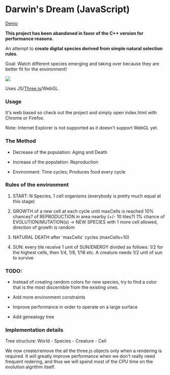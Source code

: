 Darwin's Dream (JavaScript)
==============

[Demo](http://htmlpreview.github.io/?https://github.com/benji/darwins-dream-js/blob/master/index.html)

<b>This project has been abandoned in favor of the C++ version for performance reasons.</b>

An attempt to **create digital species derived from simple natural selection rules**.

Goal: Watch different species emerging and taking over because they are better fit for the environment!

![](https://raw.github.com/benji/darwins-dream-js/master/screenshot-1.png)

Uses JS/[Three.js](http://threejs.org/)/WebGL.

### Usage

  It's web based so check out the project and simply open index.html with Chrome or Firefox.

  Note: Internet Explorer is not supported as it doesn't support WebGL yet.

### The Method

* Decrease of the population: Aging and Death

* Increase of the population: Reproduction

* Environment: Time cycles; Produces food every cycle

### Rules of the environment

1) START: N Species, 1 cell organisms (everybody is pretty much equal at this stage)

2) GROWTH of a new cell at each cycle until maxCells is reached
   10% chances? of REPRODUCTION in area nearby (+/- 10 tiles?)
   1% chance of EVOLUTION/MUTATION(s) -> NEW SPECIES with 1 more cell allowed, direction of growth is random
   
3) NATURAL DEATH after 'maxCells' cycles (maxCells=10) 

4) SUN: every tile receive 1 unit of SUN/ENERGY divided as follows:
1/2 for the highest cells, then 1/4, 1/8, 1/16 etc.
A creature needs 1/2 unit of sun to survive


### TODO:

* Instead of creating random colors for new species, try to find a color that is the most discernible from the existing ones.

* Add more environment constraints

* Improve performance in order to operate on a large surface 

* Add genealogy tree

### Implementation details

Tree structure: World - Species - Creature - Cell

We now create/remove the all the three.js objects only when a rendering is required.
It will greatly improve performance when we don't really need frequent redering,
and thus we will spend most of the CPU time on the evolution algrithm itself.

